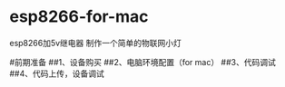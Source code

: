 # esp8266-for-mac
esp8266加5v继电器 制作一个简单的物联网小灯

#前期准备
##1、设备购买
##2、电脑环境配置（for mac）
##3、代码调试
##4、代码上传，设备调试
